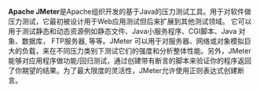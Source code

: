 **Apache JMeter**是Apache组织开发的基于Java的压力测试工具。用于对软件做压力测试，它最初被设计用于Web应用测试但后来扩展到其他测试领域。 它可以用于测试静态和动态资源例如静态文件、Java小服务程序、CGI脚本、Java 对象、数据库， FTP服务器, 等等。JMeter 可以用于对服务器、网络或对象模拟巨大的负载，来在不同压力类别下测试它们的强度和分析整体性能。另外，JMeter能够对应用程序做功能/回归测试，通过创建带有断言的脚本来验证你的程序返回了你期望的结果。为了最大限度的灵活性，JMeter允许使用正则表达式创建断言。